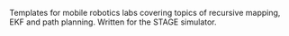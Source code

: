 Templates for mobile robotics labs covering topics of recursive mapping, EKF and path planning.
Written for the STAGE simulator.
